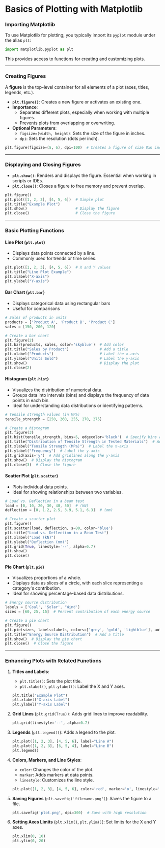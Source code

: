 # Basics of Plotting with Matplotlib

### Importing Matplotlib
To use Matplotlib for plotting, you typically import its `pyplot` module under the alias `plt`:

```python
import matplotlib.pyplot as plt
```

This provides access to functions for creating and customizing plots.

---

### Creating Figures
A **figure** is the top-level container for all elements of a plot (axes, titles, legends, etc.).

- **`plt.figure()`**: Creates a new figure or activates an existing one.
- **Importance**:
  - Separates different plots, especially when working with multiple figures.
  - Prevents plots from overlapping or overwriting.
- **Optional Parameters**:
  - `figsize=(width, height)`: Sets the size of the figure in inches.
  - `dpi`: Sets the resolution (dots per inch).

```python
plt.figure(figsize=(8, 6), dpi=100)  # Creates a figure of size 8x6 inches at 100 DPI
```

---

### Displaying and Closing Figures
- **`plt.show()`**: Renders and displays the figure. Essential when working in scripts or IDEs.
- **`plt.close()`**: Closes a figure to free memory and prevent overlap.

```python
plt.figure()
plt.plot([1, 2, 3], [4, 5, 6])  # Simple plot
plt.title("Example Plot")
plt.show()                      # Display the figure
plt.close()                     # Close the figure
```

---

### Basic Plotting Functions

#### Line Plot (`plt.plot`)
- Displays data points connected by a line.
- Commonly used for trends or time series.

```python
plt.plot([1, 2, 3], [4, 5, 6])  # X and Y values
plt.title("Line Plot Example")
plt.xlabel("X-axis")
plt.ylabel("Y-axis")
```

#### Bar Chart (`plt.bar`)
- Displays categorical data using rectangular bars
- Useful for comparisons

```python
# Sales of products in units
products = ['Product A', 'Product B', 'Product C']
sales = [150, 200, 120]

# Create a bar chart
plt.figure(2)
plt.bar(products, sales, color='skyblue')  # Add color
plt.title("Sales by Product")              # Add a title
plt.xlabel("Products")                     # Label the x-axis
plt.ylabel("Units Sold")                   # Label the y-axis
plt.show()                                 # Display the plot
plt.close(2)
```

#### Histogram (`plt.hist`)
- Visualizes the distribution of numerical data.
- Groups data into intervals (bins) and displays the frequency of data points in each bin.
- Ideal for understanding data distributions or identifying patterns.

```python
# Tensile strength values (in MPa)
tensile_strength = [250, 260, 255, 270, 275]

# Create a histogram
plt.figure(3)
plt.hist(tensile_strength, bins=5, edgecolor='black')  # Specify bins and add edges for clarity
plt.title("Distribution of Tensile Strength in Tested Materials")  # Add a title
plt.xlabel("Tensile Strength (MPa)")  # Label the x-axis
plt.ylabel("Frequency")  # Label the y-axis
plt.grid(axis='y')  # Add gridlines along the y-axis
plt.show()  # Display the histogram
plt.close(3)  # Close the figure
```

#### Scatter Plot (`plt.scatter`)
- Plots individual data points.
- Ideal for showing relationships between two variables.

```python
# Load vs. Deflection in a beam test
load = [0, 10, 20, 30, 40, 50]  # (kN)
deflection = [0, 1.2, 2.5, 3.9, 5.1, 6.3]  # (mm)

# Create a scatter plot
plt.figure()
plt.scatter(load, deflection, s=80, color='blue')
plt.title("Load vs. Deflection in a Beam Test")
plt.xlabel("Load (kN)")
plt.ylabel("Deflection (mm)")
plt.grid(True, linestyle='--', alpha=0.7)
plt.show()
plt.close()
```

#### Pie Chart (`plt.pie`)
- Visualizes proportions of a whole.
- Displays data as slices of a circle, with each slice representing a category's contribution.
- Ideal for showing percentage-based data distributions.

```python
# Energy source distribution
labels = ['Coal', 'Solar', 'Wind']
sizes = [60, 25, 15]  # Percent contribution of each energy source

# Create a pie chart
plt.figure()
plt.pie(sizes, labels=labels, colors=['grey', 'gold', 'lightblue'], autopct='%1.1f%%', startangle=90)  # Add percentages and start angle for better readability
plt.title("Energy Source Distribution")  # Add a title
plt.show()  # Display the pie chart
plt.close()  # Close the figure
```

---

### Enhancing Plots with Related Functions
1. **Titles and Labels**:
   - `plt.title()`: Sets the plot title.
   - `plt.xlabel()`, `plt.ylabel()`: Label the X and Y axes.

   ```python
   plt.title("Example Plot")
   plt.xlabel("X-axis Label")
   plt.ylabel("Y-axis Label")
   ```

2. **Grid Lines** (`plt.grid(True))`: Adds grid lines to improve readability.

   ```python
   plt.grid(linestyle='--', alpha=0.7)
   ```

3. **Legends** (`plt.legend()`): Adds a legend to the plot.

   ```python
   plt.plot([1, 2, 3], [4, 5, 6], label="Line A")
   plt.plot([1, 2, 3], [6, 5, 4], label="Line B")
   plt.legend()
   ```

4. **Colors, Markers, and Line Styles**:
   - `color`: Changes the color of the plot.
   - `marker`: Adds markers at data points.
   - `linestyle`: Customizes the line style.

   ```python
   plt.plot([1, 2, 3], [4, 5, 6], color='red', marker='o', linestyle='--')
   ```

5. **Saving Figures** (`plt.savefig('filename.png')`): Saves the figure to a file.

   ```python
   plt.savefig('plot.png', dpi=300)  # Save with high resolution
   ```

7. **Setting Axes Limits** (`plt.xlim()`, `plt.ylim()`): Set limits for the X and Y axes.

   ```python
   plt.xlim(0, 10)
   plt.ylim(0, 20)
   ```
